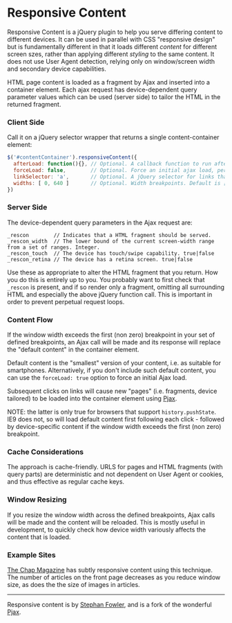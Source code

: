 # Responsive Content

Responsive Content is a jQuery plugin to help you serve differing content to different devices. 
It can be used in parallel with CSS "responsive design" but is fundamentally different in that it loads different 
_content_ for different screen szes, rather than applying different _styling_ to the same content. It does not use 
User Agent detection, relying only on window/screen width and secondary device capabilities.

HTML page content is loaded as a fragment by Ajax and inserted into a container element. 
Each ajax request has device-dependent query parameter values which can be used (server side) to tailor 
the HTML in the returned fragment.

### Client Side

Call it on a jQuery selector wrapper that returns a single content-container element: 

```javascript
$('#contentContainer').responsiveContent({
  afterLoad: function(){}, // Optional. A callback function to run after each ajax load
  forceLoad: false,        // Optional. Force an initial ajax load, perhaps if you don't have default content. Default is false
  linkSelector: 'a',       // Optional. A jQuery selector for links that should cause ajax loading. Default is 'a'.
  widths: [ 0, 640 ]       // Optional. Width breakpoints. Default is [ 0, 481, 768, 1024 ].
})
```

### Server Side

The device-dependent query parameters in the Ajax request are:
```
_rescon        // Indicates that a HTML fragment should be served.
_rescon_width  // The lower bound of the current screen-width range from a set of ranges. Integer. 
_rescon_touch  // The device has touch/swipe capability. true|false
_rescon_retina // The device has a retina screen. true|false
```
Use these as appropriate to alter the HTML fragment that you return. How you do this is entirely up to you. 
You probably want to first check that `_rescon` is present, and if so render only a fragment, 
omitting all surrounding HTML and especially the above jQuery function call. This is important 
in order to prevent perpetual request loops.

### Content Flow

If the window width exceeds the 
first (non zero) breakpoint in your set of defined breakpoints, an Ajax call will be made 
and its response will replace the "default content" in the container element. 

Default content is the "smallest" version of your content, i.e. as suitable for smartphones. Alternatively, 
if you don't include such default content, you can use the `forceLoad: true` option to force an initial Ajax load.

Subsequent clicks on links will cause new "pages" (i.e. fragments, device tailored) to be loaded into the 
container element using [Pjax](https://github.com/defunkt/jquery-pjax). 

NOTE: the latter is only true for browsers that support `history.pushState`. IE9 does not, so will
load default content first following each click - followed by device-specific content if the window width exceeds the 
first (non zero) breakpoint.

### Cache Considerations

The approach is cache-friendly. URLS for pages and HTML fragments (with query parts) are deterministic 
and not dependent on User Agent or cookies, and thus effective as regular cache keys. 

### Window Resizing

If you resize the window width across the defined breakpoints, Ajax calls will be made and the content will 
be reloaded. This is mostly useful in development, to quickly check how device width variously affects the content 
that is loaded. 

### Example Sites

[The Chap Magazine](http://thechapmagazine.co.uk/) has subtly responsive content using this technique. The 
number of articles on the front page decreases as you reduce window size, as does the the size of 
images in articles.

***
Responsive content is by [Stephan Fowler](http://uk.linkedin.com/in/stephanfowler), and is a fork of 
the wonderful [Pjax](https://github.com/defunkt/jquery-pjax).